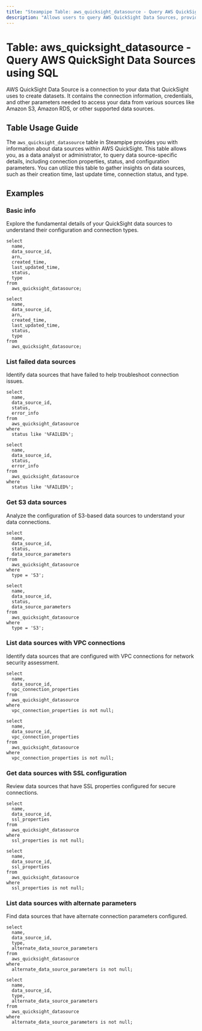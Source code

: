 ```yaml
---
title: "Steampipe Table: aws_quicksight_datasource - Query AWS QuickSight Data Sources using SQL"
description: "Allows users to query AWS QuickSight Data Sources, providing details about data source configurations, connections, and status information."
---
```


# Table: aws_quicksight_datasource - Query AWS QuickSight Data Sources using SQL

AWS QuickSight Data Source is a connection to your data that QuickSight uses to create datasets. It contains the connection information, credentials, and other parameters needed to access your data from various sources like Amazon S3, Amazon RDS, or other supported data sources.

## Table Usage Guide

The `aws_quicksight_datasource` table in Steampipe provides you with information about data sources within AWS QuickSight. This table allows you, as a data analyst or administrator, to query data source-specific details, including connection properties, status, and configuration parameters. You can utilize this table to gather insights on data sources, such as their creation time, last update time, connection status, and type.

## Examples

### Basic info

Explore the fundamental details of your QuickSight data sources to understand their configuration and connection types.

```sql+postgres
select
  name,
  data_source_id,
  arn,
  created_time,
  last_updated_time,
  status,
  type
from
  aws_quicksight_datasource;
```

```sql+sqlite
select
  name,
  data_source_id,
  arn,
  created_time,
  last_updated_time,
  status,
  type
from
  aws_quicksight_datasource;
```

### List failed data sources

Identify data sources that have failed to help troubleshoot connection issues.

```sql+postgres
select
  name,
  data_source_id,
  status,
  error_info
from
  aws_quicksight_datasource
where
  status like '%FAILED%';
```

```sql+sqlite
select
  name,
  data_source_id,
  status,
  error_info
from
  aws_quicksight_datasource
where
  status like '%FAILED%';
```

### Get S3 data sources

Analyze the configuration of S3-based data sources to understand your data connections.

```sql+postgres
select
  name,
  data_source_id,
  status,
  data_source_parameters
from
  aws_quicksight_datasource
where
  type = 'S3';
```

```sql+sqlite
select
  name,
  data_source_id,
  status,
  data_source_parameters
from
  aws_quicksight_datasource
where
  type = 'S3';
```

### List data sources with VPC connections

Identify data sources that are configured with VPC connections for network security assessment.

```sql+postgres
select
  name,
  data_source_id,
  vpc_connection_properties
from
  aws_quicksight_datasource
where
  vpc_connection_properties is not null;
```

```sql+sqlite
select
  name,
  data_source_id,
  vpc_connection_properties
from
  aws_quicksight_datasource
where
  vpc_connection_properties is not null;
```

### Get data sources with SSL configuration

Review data sources that have SSL properties configured for secure connections.

```sql+postgres
select
  name,
  data_source_id,
  ssl_properties
from
  aws_quicksight_datasource
where
  ssl_properties is not null;
```

```sql+sqlite
select
  name,
  data_source_id,
  ssl_properties
from
  aws_quicksight_datasource
where
  ssl_properties is not null;
```

### List data sources with alternate parameters

Find data sources that have alternate connection parameters configured.

```sql+postgres
select
  name,
  data_source_id,
  type,
  alternate_data_source_parameters
from
  aws_quicksight_datasource
where
  alternate_data_source_parameters is not null;
```

```sql+sqlite
select
  name,
  data_source_id,
  type,
  alternate_data_source_parameters
from
  aws_quicksight_datasource
where
  alternate_data_source_parameters is not null;
```
